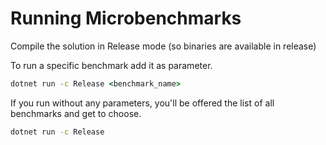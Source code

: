# Running Microbenchmarks

Compile the solution in Release mode (so binaries are available in release)

To run a specific benchmark add it as parameter.

```cmd
dotnet run -c Release <benchmark_name>
```

If you run without any parameters, you'll be offered the list of all benchmarks and get to choose.

```cmd
dotnet run -c Release
```
